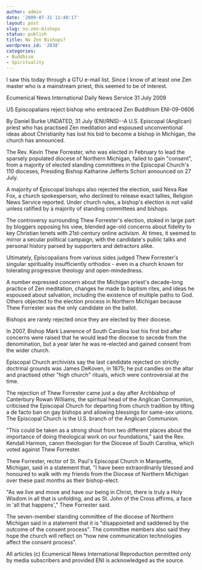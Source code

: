 ```yaml
---
author: admin
date: '2009-07-31 11:40:17'
layout: post
slug: no-zen-bishops
status: publish
title: No Zen Bishops?
wordpress_id: '2838'
categories:
- Buddhism
- Spirituality
---
```

I saw this today through a GTU e-mail list. Since I know of at least one Zen master who is a mainstream priest, this seemed to be of interest.


Ecumenical News International
Daily News Service
31 July 2009

US Episcopalians reject bishop who embraced Zen Buddhism
ENI-09-0606

By Daniel Burke
UNDATED, 31 July (ENI/RNS)--A U.S. Episcopal (Anglican) priest who has practised Zen meditation and espoused unconventional ideas about Christianity has lost his bid to become a bishop in Michigan, the church has announced.

The Rev. Kevin Thew Forrester, who was elected in February to lead the sparsely populated diocese of Northern Michigan, failed to gain "consent", from a majority of elected standing committees in the Episcopal Church's 110 dioceses, Presiding Bishop Katharine Jefferts Schori announced on 27 July.

A majority of Episcopal bishops also rejected the election, said Neva Rae Fox, a church spokesperson, who declined to release exact tallies, Religion News Service reported. Under church rules, a bishop's election is not valid unless ratified by a majority of standing committees and bishops.

The controversy surrounding Thew Forrester's election, stoked in large part by bloggers opposing his view, blended age-old concerns about fidelity to key Christian tenets with 21st-century online activism. At times, it seemed to mirror a secular political campaign, with the candidate's public talks and personal history parsed by supporters and detractors alike.

Ultimately, Episcopalians from various sides judged Thew Forrester's singular spirituality insufficiently orthodox - even in a church known for tolerating progressive theology and open-mindedness.

A number expressed concern about the Michigan priest's decade-long practice of Zen meditation, changes he made to baptism rites, and ideas he espoused about salvation, including the existence of multiple paths to God. Others objected to the election process in Northern Michigan because Thew Forrester was the only candidate on the ballot.

Bishops are rarely rejected once they are elected by their diocese.

In 2007, Bishop Mark Lawrence of South Carolina lost his first bid after concerns were raised that he would lead the diocese to secede from the denomination, but a year later he was re-elected and gained consent from the wider church.

Episcopal Church archivists say the last candidate rejected on strictly doctrinal grounds was James DeKoven, in 1875; he put candles on the altar and practised other "high church" rituals, which were controversial at the time.

The rejection of Thew Forrester came just a day after Archbishop of Canterbury Rowan Williams, the spiritual head of the Anglican Communion, criticised the Episcopal Church for departing from church tradition by lifting a de facto ban on gay bishops and allowing blessings for same-sex unions. The Episcopal Church is the U.S. branch of the Anglican
Communion.

"This could be taken as a strong shout from two different places about the importance of doing theological work on our foundations," said the Rev. Kendall Harmon, canon theologian for the Diocese of South Carolina, which voted against Thew Forrester.

Thew Forrester, rector of St. Paul's Episcopal Church in Marquette, Michigan, said in a statement that, "I have been extraordinarily blessed and honoured to walk with my friends from the Diocese of Northern Michigan over these past months as their bishop-elect.

"As we live and move and have our being in Christ, there is truly a Holy Wisdom in all that is unfolding, and as St. John of the Cross affirms, a face in 'all that happens'," Thew Forrester said.

The seven-member standing committee of the diocese of Northern Michigan said in a statement that it is "disappointed and saddened by the outcome of the consent process". The committee members also said they hope the church will reflect on "how new communication technologies affect the consent process". 


All articles (c) Ecumenical News International
Reproduction permitted only by media subscribers and
provided ENI is acknowledged as the source.
